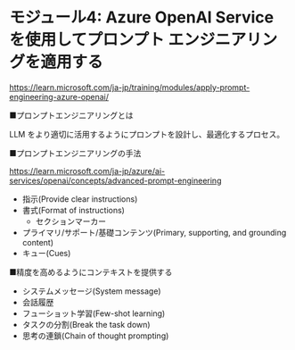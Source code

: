 # モジュール4: Azure OpenAI Service を使用してプロンプト エンジニアリングを適用する

https://learn.microsoft.com/ja-jp/training/modules/apply-prompt-engineering-azure-openai/

■プロンプトエンジニアリングとは

LLM をより適切に活用するようにプロンプトを設計し、最適化するプロセス。

■プロンプトエンジニアリングの手法

https://learn.microsoft.com/ja-jp/azure/ai-services/openai/concepts/advanced-prompt-engineering

- 指示(Provide clear instructions)
- 書式(Format of instructions)
  - セクションマーカー
- プライマリ/サポート/基礎コンテンツ(Primary, supporting, and grounding content)
- キュー(Cues)

■精度を高めるようにコンテキストを提供する

- システムメッセージ(System message)
- 会話履歴
- フューショット学習(Few-shot learning)
- タスクの分割(Break the task down)
- 思考の連鎖(Chain of thought prompting)
